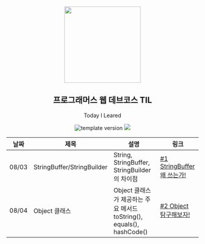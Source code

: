 <br/>
<p align="middle" >
  <img width="200px;" src="./src/images/prgms-logo.png"/>
</p>
<h2 align="middle">프로그래머스 웹 데브코스 TIL</h2>
<p align="middle">Today I Leared</p>
<p align="middle">
  <img src="https://img.shields.io/badge/version-1.0.0-blue?style=flat-square" alt="template version"/>
  <img src="https://img.shields.io/badge/language-md-md.svg?style=flat-square"/>
</p>

<p align="middle">
  <!-- <a href="#">☕ 블로그 링크</a> -->  
</p>


|날짜|제목|설명|링크|
|---|---|---|---|
|08/03|StringBuffer/StringBuilder|String, StringBuffer, StringBuilder의 차이점|[#1 StringBuffer 왜 쓰는가!](https://velog.io/@eunseo2/JAVA-StringBuffer-%EC%99%9C-%EC%93%B0%EB%8A%94%EA%B0%80)|
|08/04|Object 클래스|Object 클래스가 제공하는 주요 메서드 toString(), equals(), hashCode()|[#2 Object 탐구해보자!](https://velog.io/@eunseo2/Object%EA%B0%9D%EC%B2%B4%ED%83%90%EA%B5%AC%ED%95%98%EA%B8%B0)|
